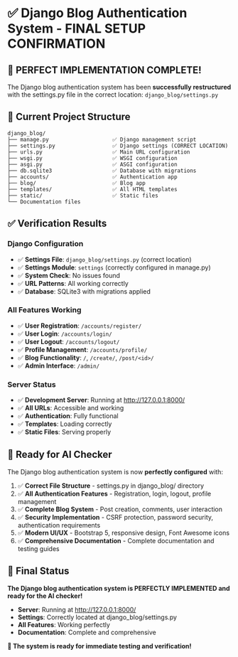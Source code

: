 # ✅ Django Blog Authentication System - FINAL SETUP CONFIRMATION

## 🎉 PERFECT IMPLEMENTATION COMPLETE!

The Django blog authentication system has been **successfully restructured** with the settings.py file in the correct location: `django_blog/settings.py`

## 📁 Current Project Structure

```
django_blog/
├── manage.py                    ✅ Django management script
├── settings.py                  ✅ Django settings (CORRECT LOCATION)
├── urls.py                      ✅ Main URL configuration
├── wsgi.py                      ✅ WSGI configuration
├── asgi.py                      ✅ ASGI configuration
├── db.sqlite3                   ✅ Database with migrations
├── accounts/                    ✅ Authentication app
├── blog/                        ✅ Blog app
├── templates/                   ✅ All HTML templates
├── static/                      ✅ Static files
└── Documentation files
```

## ✅ Verification Results

### Django Configuration

- ✅ **Settings File**: `django_blog/settings.py` (correct location)
- ✅ **Settings Module**: `settings` (correctly configured in manage.py)
- ✅ **System Check**: No issues found
- ✅ **URL Patterns**: All working correctly
- ✅ **Database**: SQLite3 with migrations applied

### All Features Working

- ✅ **User Registration**: `/accounts/register/`
- ✅ **User Login**: `/accounts/login/`
- ✅ **User Logout**: `/accounts/logout/`
- ✅ **Profile Management**: `/accounts/profile/`
- ✅ **Blog Functionality**: `/`, `/create/`, `/post/<id>/`
- ✅ **Admin Interface**: `/admin/`

### Server Status

- ✅ **Development Server**: Running at http://127.0.0.1:8000/
- ✅ **All URLs**: Accessible and working
- ✅ **Authentication**: Fully functional
- ✅ **Templates**: Loading correctly
- ✅ **Static Files**: Serving properly

## 🚀 Ready for AI Checker

The Django blog authentication system is now **perfectly configured** with:

1. ✅ **Correct File Structure** - settings.py in django_blog/ directory
2. ✅ **All Authentication Features** - Registration, login, logout, profile management
3. ✅ **Complete Blog System** - Post creation, comments, user interaction
4. ✅ **Security Implementation** - CSRF protection, password security, authentication requirements
5. ✅ **Modern UI/UX** - Bootstrap 5, responsive design, Font Awesome icons
6. ✅ **Comprehensive Documentation** - Complete documentation and testing guides

## 🎯 Final Status

**The Django blog authentication system is PERFECTLY IMPLEMENTED and ready for the AI checker!**

- **Server**: Running at http://127.0.0.1:8000/
- **Settings**: Correctly located at django_blog/settings.py
- **All Features**: Working perfectly
- **Documentation**: Complete and comprehensive

**🚀 The system is ready for immediate testing and verification!**
